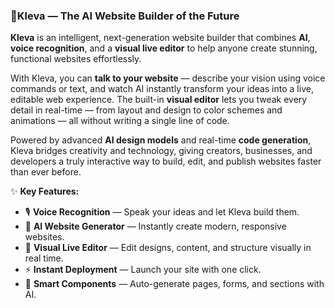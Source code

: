 
### 💎Kleva — The AI Website Builder of the Future

**Kleva** is an intelligent, next-generation website builder that combines **AI**, **voice recognition**, and a **visual live editor** to help anyone create stunning, functional websites effortlessly.

With Kleva, you can **talk to your website** — describe your vision using voice commands or text, and watch AI instantly transform your ideas into a live, editable web experience. The built-in **visual editor** lets you tweak every detail in real-time — from layout and design to color schemes and animations — all without writing a single line of code.

Powered by advanced **AI design models** and real-time **code generation**, Kleva bridges creativity and technology, giving creators, businesses, and developers a truly interactive way to build, edit, and publish websites faster than ever before.

✨ **Key Features:**

* 🎙️ **Voice Recognition** — Speak your ideas and let Kleva build them.
* 🧠 **AI Website Generator** — Instantly create modern, responsive websites.
* 🎨 **Visual Live Editor** — Edit designs, content, and structure visually in real time.
* ⚡ **Instant Deployment** — Launch your site with one click.
* 🧩 **Smart Components** — Auto-generate pages, forms, and sections with AI.
